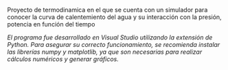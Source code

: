 Proyecto de termodinamica en el que se cuenta con un simulador para conocer la curva de calentemiento del agua y su interacción con la presión, potencia en función del tiempo

*El programa fue desarrollado en Visual Studio utilizando la extensión de Python. Para asegurar su correcto funcionamiento, se recomienda instalar las librerías numpy y matplotlib, ya que son necesarias para realizar cálculos numéricos y generar gráficos.*
